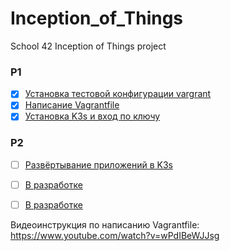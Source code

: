 # Inception_of_Things
School 42 Inception of Things project

### P1

- [X] [Установка тестовой конфигурации vargrant](https://github.com/codesshaman/Inception_of_Things/blob/main/00_VAGRANT_TEST.md)
- [X] [Написание Vagrantfile](https://github.com/codesshaman/Inception_of_Things/blob/main/01_VAGRANT_START.md)
- [X] [Установка K3s и вход по ключу](https://github.com/codesshaman/Inception_of_Things/blob/main/02_K3S_INSTALL.md)

### P2

- [ ] [Развёртывание приложений в K3s](https://github.com/codesshaman/Inception_of_Things/blob/main/03_K3S+WEBAPPS.md)
- [ ] [В разработке](https://github.com/codesshaman/Inception_of_Things/blob/main/03_K3S+WEBAPPS.md)
- [ ] [В разработке](https://github.com/codesshaman/Inception_of_Things/blob/main/03_K3S+WEBAPPS.md)


Видеоинструкция по написанию Vagrantfile: https://www.youtube.com/watch?v=wPdIBeWJJsg
